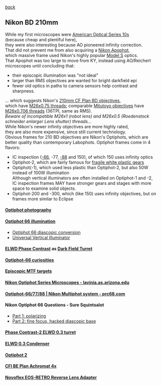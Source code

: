 *[back](../)*  
## Nikon BD 210mm  
While my first microscopes were [American Optical Series 10s](https://user.xmission.com/~psneeley/Personal/Microscope.htm)  
(because cheap and plentiful here),  
they were also interesting because AO pioneered infinity correction.  
That did not prevent me from also acquiring a [Nikon Apophot](https://www.microscopyu.com/museum/nikon-apophot-table-microscope),  
which massive frame used Nikon's highly popular [Model S](https://www.microscopyu.com/museum/model-s-microscope) optics.  
That Apophot was too large to move from KY,
instead using AO/Reichert microscopes until concluding that:  
* their episcopic illumination was "not ideal"  
* larger than RMS objectives are wanted for bright darkfield epi  
* fewer old optics in paths to camera sensors help contrast and sharpness.  

... which suggests Nikon's [210mm CF Plan BD objectives](https://krebsmicro.com/mplan.pdf),  
which have [M26x0.75 threads](https://www.coinimaging.com/nikon_bd5.html);
comparable [Mitutoyo objectives](https://www.closeuphotography.com/mitutoyo-10x-m-plan-apo) have [M26x0.706 threads](https://photomacrography.net/forum/viewtopic.php?f=25&t=12404&sid=288e49e2b20a0c6cb445637a13f255cc) (36TPI, same as RMS).  
*Beware of incompatible M26x1 (robot lens) and M26x0.5 (Roedenstock schneider enlarger Lens shutter) threads...*   
While Nikon's newer infinity objectives are more highly rated,  
they are also more expensive, since still current technology.  
Obvious frames for 210 BD objectives are Nikon's Optiphots,
which are better quality than contemporary Labophots.
Optiphot frames come in 4 flavors:
* IC inspection ([-66](https://lavinia.as.arizona.edu/~mtuell/pdf/Nikon-Optiphot-66-Manual.pdf), -77, [-88](https://www.microscopyu.com/museum/optiphot-88-ic-inspection-microscope) and 150), of which 150 uses infinity optics  
* Optiphot-2, which are fairly famous for [fragile white plastic gears](https://www.microscopesolutions.com/product-page/nikon-labophot-2-optiphot-2-te200-300-fine-focus)  
* Optiphot(-1), which used less plastic than Optiphot-2, but also 50W instead of 100W illumination   
  Although vertical illuminators are often installed on Optiphot-1 and -2,  
  IC inspection frames MAY have stronger gears and stages with more space to examine solid objects.  
* Optiphot-200 and -300, which (like 150) uses infinity objectives, but on frames more similar to Eclipse  

#### [Optiphot photography](photo)  
#### [Optiphot 66 illumination](BaseIllum/index.html)
* [Optiphot 66 diascopic conversion](diascopic)   
* [Universal Vertical Illuminator](VertIllum/index.html)  

#### [ELWD Phase Contrast](PhaseContrast) as [Dark Field Turret](CondenserTurret)  
#### [Optiphot-66 curiosities](https://www.photomacrography.net/forum/viewtopic.php?f=25&t=43374)  
#### [Episcopic MTF targets](https://www.photomacrography.net/forum/viewtopic.php?f=8&t=44878)  
#### [Nikon Optiphot Series Microscopes - lavinia.as.arizona.edu](https://lavinia.as.arizona.edu/~mtuell/scopes/Optiphot.php)  
#### [Optiphot-66/77/88 | Nikon Multiphot system - prc68.com](https://www.prc68.com/I/Multiphot.html#Optiphot)  
#### Nikon Optiphot 66 Questions - Sure Squintsalot  
* [Part 1: polarizing](https://www.microbehunter.com/microscopy-forum/viewtopic.php?f=14&t=15495)  
* [Part 2: fine focus, hacked diascopic base](https://www.microbehunter.com/microscopy-forum/viewtopic.php?f=14&t=15566)  

#### [Phase Contrast-2 ELWD 0.3 turret](PhaseContrast/index.html)  
#### [ELWD 0.3 Condenser](ELWDcondenser/index.html)  
#### [Optiphot 2](Optiphot-2)  
#### [CFI BE Plan Achromat 4x](CFI4x)  
#### [Novoflex EOS-RETRO Reverse Lens Adapter](retro) 
